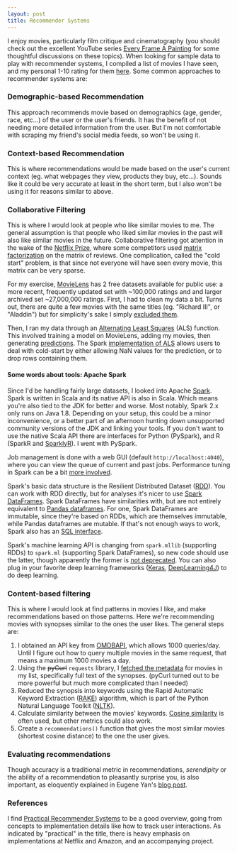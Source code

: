 ```yaml
---
layout: post
title: Recommender Systems
---
```


I enjoy movies, particularly film critique and cinematography (you should check out the excellent YouTube series [Every Frame A Painting](https://www.youtube.com/user/everyframeapainting) for some thoughtful discussions on these topics). When looking for sample data to play with recommender systems, I compiled a list of movies I have seen, and my personal 1-10 rating for them [here](https://github.com/ptvan/movies). Some common approaches to recommender systems are:

### Demographic-based Recommendation

This approach recommends movie based on demographics (age, gender, race, etc...) of the user or the user's friends. It has the benefit of not needing more detailed information from the user. But I'm not comfortable with scraping my friend's social media feeds, so won't be using it.

### Context-based Recommendation

This is where recommendations would be made based on the user's current context (eg. what webpages they view, products they buy, etc...). Sounds like it could be very accurate at least in the short term, but I also won't be using it for reasons similar to above.

### Collaborative Filtering

This is where I would look at people who like similar movies to me. The general assumption is that people who liked similar movies in the past will also like similar movies in the future. Collaborative filtering got attention in the wake of the [Netflix Prize](https://en.wikipedia.org/wiki/Netflix_Prize), where some competitors used [matrix factorization](https://en.wikipedia.org/wiki/Matrix_factorization_(recommender_systems)) on the matrix of reviews. One complication, called the "cold start" problem, is that since not everyone will have seen every movie, this matrix can be very sparse.

For my exercise, [MovieLens](https://grouplens.org/datasets/movielens/) has 2 free datasets available for public use: a more recent, frequently updated set with ~100,000 ratings and and larger archived set ~27,000,000 ratings. First, I had to clean my data a bit. Turns out, there are quite a few movies with the same titles (eg. "Richard III", or "Aladdin") but for simplicity's sake I simply [excluded them](https://github.com/ptvan/movies/blob/master/clean_movies_for_ALS.py).

Then, I ran my data through an [Alternating Least Squares](https://en.wikipedia.org/wiki/Matrix_completion#Alternating_least_squares_minimization) (ALS) function. This involved training a model on MovieLens, adding my movies, then generating [predictions](https://github.com/ptvan/movies/blob/master/spark_ALS.py). The Spark [implementation of ALS](https://spark.apache.org/docs/latest/ml-collaborative-filtering.html) allows users to deal with cold-start by either allowing NaN values for the prediction, or to drop rows containing them.

#### Some words about tools: Apache Spark

Since I'd be handling fairly large datasets, I looked into Apache [Spark](https://spark.apache.org/). Spark is written in Scala and its native API is also in Scala. Which means you're also tied to the JDK for better and worse. Most notably, Spark 2.x only runs on Java 1.8. Depending on your setup, this could be a minor inconvenience, or a better part of an afternoon hunting down unsupported community versions of the JDK and linking your tools. If you don't want to use the native Scala API there are interfaces for Python (PySpark), and R (SparkR and [SparklyR](https://spark.rstudio.com/)). I went with PySpark.

Job management is done with a web GUI (default `http://localhost:4040`), where you can view the queue of current and past jobs. Performance tuning in Spark can be a bit [more involved](https://spark.apache.org/docs/latest/tuning.html).

Spark's basic data structure is the Resilient Distributed Dataset ([RDD](https://spark.apache.org/docs/latest/rdd-programming-guide.html)). You can work with RDD directly, but for analyses it's nicer to use [Spark DataFrames](https://spark.apache.org/docs/latest/sql-programming-guide.html). Spark DataFrames have similarities with, but are not entirely equivalent to [Pandas dataframes](https://pandas.pydata.org/pandas-docs/stable/getting_started/dsintro.html#dataframe). For one, Spark DataFrames are immutable, since they're based on RDDs, which are themselves immutable, while Pandas dataframes are mutable. If that's not enough ways to work, Spark also has an [SQL interface](https://spark.apache.org/sql/).

Spark's machine learning API is changing from `spark.mllib` (supporting RDDs) to `spark.ml` (supporting Spark DataFrames), so new code should use the latter, though apparently the former is [not deprecated](https://spark.apache.org/docs/latest/ml-guide.html#announcement-dataframe-based-api-is-primary-api). You can also plug in your favorite deep learning frameworks ([Keras](http://maxpumperla.com/elephas/), [DeepLearning4J](https://deeplearning4j.org/docs/latest/deeplearning4j-scaleout-intro)) to do deep learning.

### Content-based filtering

This is where I would look at find patterns in movies I like, and make recommendations based on those patterns.
Here we're recommending movies with synopses similar to the ones the user likes. The general steps are:

1. I obtained an API key from [OMDBAPI](https://www.omdbapi.com/), which allows 1000 queries/day. Until I figure out how to query multiple movies in the same request, that means a maximum 1000 movies a day.
2. Using the ~~pyCurl~~ `requests` library, I [fetched the metadata](https://github.com/ptvan/movies/blob/master/fetch_movie_metadata.py) for movies in my list, specifically full text of the synopses. (pyCurl turned out to be more powerful but much more complicated than I needed)
3. Reduced the synopsis into keywords using the Rapid Automatic Keyword Extraction ([RAKE](https://pypi.org/project/rake-nltk/)) algorithm, which is part of the Python Natural Language Toolkit ([NLTK](https://www.nltk.org/)).
4. Calculate similarity between the movies' keywords. [Cosine similarity](https://en.wikipedia.org/wiki/Cosine_similarity) is often used, but other metrics could also work.
5. Create a `recommendations()` function that gives the most similar movies (shortest cosine distance) to the one the user gives.

### Evaluating recommendations

Though accuracy is a traditional metric in recommendations, _serendipity_ or the ability of a recommendation to pleasantly surprise you, is also important, as eloquently explained in Eugene Yan's [blog post](https://github.com/ptvan/movies).

### References

I find [Practical Recommender Systems](https://www.manning.com/books/practical-recommender-systems) to be a good overview, going from concepts to implementation details like how to track user interactions. As indicated by "practical" in the title, there is heavy emphasis on implementations at Netflix and Amazon, and an accompanying project.
